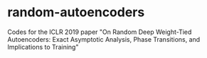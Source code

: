 # random-autoencoders
Codes for the ICLR 2019 paper "On Random Deep Weight-Tied Autoencoders: Exact Asymptotic Analysis, Phase Transitions, and Implications to Training"
